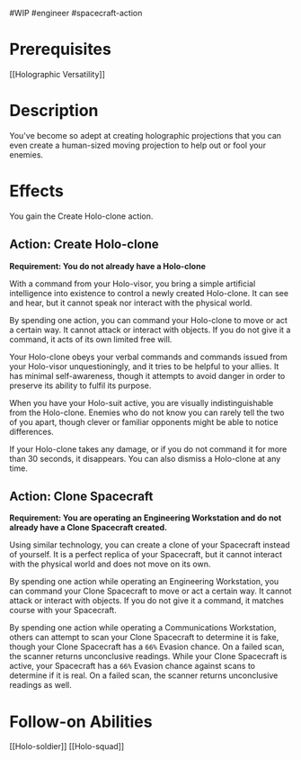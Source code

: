 #WIP #engineer #spacecraft-action 

# Prerequisites

[[Holographic Versatility]]

# Description

You've become so adept at creating holographic projections that you can even create a human-sized moving projection to help out or fool your enemies.

# Effects

You gain the Create Holo-clone action.
 
## Action: Create Holo-clone

**Requirement: You do not already have a Holo-clone**

With a command from your Holo-visor, you bring a simple artificial intelligence into existence to control a newly created Holo-clone. It can see and hear, but it cannot speak nor interact with the physical world.

By spending one action, you can command your Holo-clone to move or act a certain way. It cannot attack or interact with objects. If you do not give it a command, it acts of its own limited free will.

Your Holo-clone obeys your verbal commands and commands issued from your Holo-visor unquestioningly, and it tries to be helpful to your allies. It has minimal self-awareness, though it attempts to avoid danger in order to preserve its ability to fulfil its purpose.

When you have your Holo-suit active, you are visually indistinguishable from the Holo-clone. Enemies who do not know you can rarely tell the two of you apart, though clever or familiar opponents might be able to notice differences.

If your Holo-clone takes any damage, or if you do not command it for more than 30 seconds, it disappears. You can also dismiss a Holo-clone at any time.

## Action: Clone Spacecraft

**Requirement: You are operating an Engineering Workstation and do not already have a Clone Spacecraft created.**

Using similar technology, you can create a clone of your Spacecraft instead of yourself. It is a perfect replica of your Spacecraft, but it cannot interact with the physical world and does not move on its own.

By spending one action while operating an Engineering Workstation, you can command your Clone Spacecraft to move or act a certain way. It cannot attack or interact with objects. If you do not give it a command, it matches course with your Spacecraft.

By spending one action while operating a Communications Workstation, others can attempt to scan your Clone Spacecraft to determine it is fake, though your Clone Spacecraft has a `66%` Evasion chance. On a failed scan, the scanner returns unconclusive readings. While your Clone Spacecraft is active, your Spacecraft has a `66%` Evasion chance against scans to determine if it is real. On a failed scan, the scanner returns unconclusive readings as well.

# Follow-on Abilities

[[Holo-soldier]]
[[Holo-squad]]